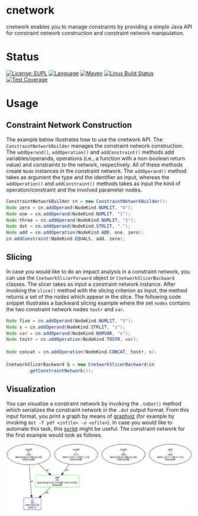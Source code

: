 # cnetwork

cnetwork enables you to manage constraints by providing a simple Java API for
constraint network construction and constraint network manipulation. 

# Status

[![License: EUPL](https://img.shields.io/badge/License-EUPL-yellow.svg)][licence]
[![Language](http://img.shields.io/badge/language-java-brightgreen.svg)][language]
[![Maven](https://maven-badges.herokuapp.com/maven-central/com.github.hycos/cnetwork/badge.svg)][maven]
[![Linux Build Status](https://img.shields.io/travis/hycos/cnetwork/master.svg?label=Linux%20build)][travis]
[![Test Coverage](https://codecov.io/gh/hycos/cnetwork/branch/master/graph/badge.svg)][coverage]

[licence]: https://joinup.ec.europa.eu/sites/default/files/eupl1.1.-licence-en_0.pdf
[language]: https://www.java.com
[maven]: https://maven-badges.herokuapp.com/maven-central/com.github.hycos/cnetwork
[travis]: https://travis-ci.org/hycos/cnetwork
[coverage]: https://codecov.io/gh/hycos/cnetwork


# Usage

## Constraint Network Construction

The example below illustrates how to use the cnetwork API. The
`ConstraintNetworkBuilder` manages the constraint network construction. The
`addOperand()`, `addOperation()` and `addConstraint()` methods add
variables/operands, operations (i.e., a function with a non-boolean return
value) and constraints to the network, respectively. All of these methods
create `Node` instances in the constraint network. The `addOperand()` method
takes as argument the type and the identifier as input, whereas the
`addOperation()` and `addConstraint()` methods takes as input the kind of
operation/constraint and the involved parameter nodes.

```java
ConstraintNetworkBuilder cn = new ConstraintNetworkBuilder();
Node zero = cn.addOperand(NodeKind.NUMLIT, "0");
Node one = cn.addOperand(NodeKind.NUMLIT, "1");
Node three = cn.addOperand(NodeKind.NUMLIT, "3");
Node dot = cn.addOperand(NodeKind.STRLIT, ".");
Node add = cn.addOperation(NodeKind.ADD, one, zero);
cn.addConstraint(NodeKind.EQUALS, add, zero);
```

## Slicing 

In case you would like to do an impact analysis in a constraint network, you
can use the `CnetworkSlicerForward` object or `CnetworkSlicerBackward` classes.
The slicer takes as input a constraint network instance. After invoking the
`slice()` method with the slicing criterion as input, the method returns a set
of the nodes which appear in the slice. The following code snippet illustrates
a backward slicing example where the set `nodes` contains the two constraint
network nodes `tostr` and `var`.

```java
Node five = cn.addOperand(NodeKind.NUMLIT, "5");
Node s = cn.addOperand(NodeKind.STRLIT, "s");
Node var = cn.addOperand(NodeKind.NUMVAR, "v");
Node tostr = cn.addOperation(NodeKind.TOSTR, var);

Node concat = cn.addOperation(NodeKind.CONCAT, tostr, s);

CnetworkSlicerBackward b = new CnetworkSlicerBackward(cn
        .getConstraintNetwork());
```

## Visualization

You can visualize a constraint network by invoking the `.toDot()` method which
serializes the constraint network in the `.dot` output format. From this input
format, you print a graph by means of [graphviz](http://www.graphviz.org) (for
example by invoking `dot -T pdf <infile> -o <ofile>`). In case you would like
to automate this task, this
[script](https://gist.github.com/julianthome/66a31203b9b25493fa2a43889f948212)
might be useful. The constraint network for the first example would look as
follows.

![Screenshot](img/cnetwork.png)
